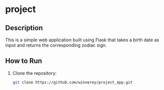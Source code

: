 # project

## Description
This is a simple web application built using Flask that takes a birth date as input and returns the corresponding zodiac sign.

## How to Run
1. Clone the repository:
   ```bash
   git clone https://github.com/winnerey/project_app.git
